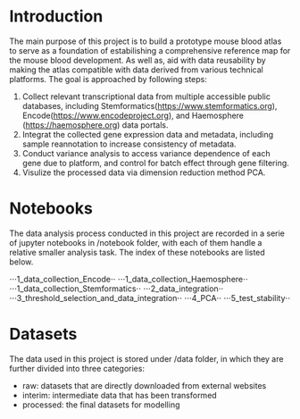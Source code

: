 # Introduction
The main purpose of this project is to build a prototype mouse blood atlas to serve as a foundation of estabilishing a comprehensive reference map for the mouse blood development. As well as, aid with data reusability by making the atlas compatible with data derived from various technical platforms. The goal is approached by following steps:

1. Collect relevant transcriptional data from multiple accessible public databases, including Stemformatics(https://www.stemformatics.org), Encode(https://www.encodeproject.org), and Haemosphere (https://haemosphere.org) data portals.
2. Integrat the collected gene expression data and metadata, including sample reannotation to increase consistency of metadata.
3. Conduct variance analysis to access variance dependence of each gene due to platform, and control for batch effect through gene filtering.
4. Visulize the processed data via dimension reduction method PCA.

# Notebooks
The data analysis process conducted in this project are recorded in a serie of jupyter notebooks in /notebook folder, with each of them handle a relative smaller analysis task. The index of these notebooks are listed below.

⋅⋅⋅1_data_collection_Encode⋅⋅
⋅⋅⋅1_data_collection_Haemosphere⋅⋅
⋅⋅⋅1_data_collection_Stemformatics⋅⋅
⋅⋅⋅2_data_integration⋅⋅
⋅⋅⋅3_threshold_selection_and_data_integration⋅⋅
⋅⋅⋅4_PCA⋅⋅
⋅⋅⋅5_test_stability⋅⋅

# Datasets
The data used in this project is stored under /data folder, in which they are further divided into three categories:
- raw: datasets that are directly downloaded from external websites
- interim: intermediate data that has been transformed 
- processed: the final datasets for modelling

